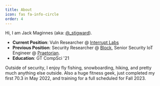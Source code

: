 ```yaml
---
title: About
icon: fas fa-info-circle
order: 4
---
```

Hi, I am Jack Maginnes (aka: [@\_stigward](https://twitter.com/_stigward)). 
- **Current Position**: Vuln Researcher @ [Interrupt Labs](https://www.interruptlabs.co.uk/)
- **Previous Position**: Security Researcher @ [Block](https://block.xyz/), Senior Security IoT Engineer @ [Praetorian](https://www.praetorian.com/).
- **Education**: GT CompSci '21

Outside of security, I enjoy fly fishing, snowboarding, hiking, and pretty much anything else outside. 
Also a huge fitness geek, just completed my first 70.3 in May 2022, and training for a full scheduled for Fall 2023.
